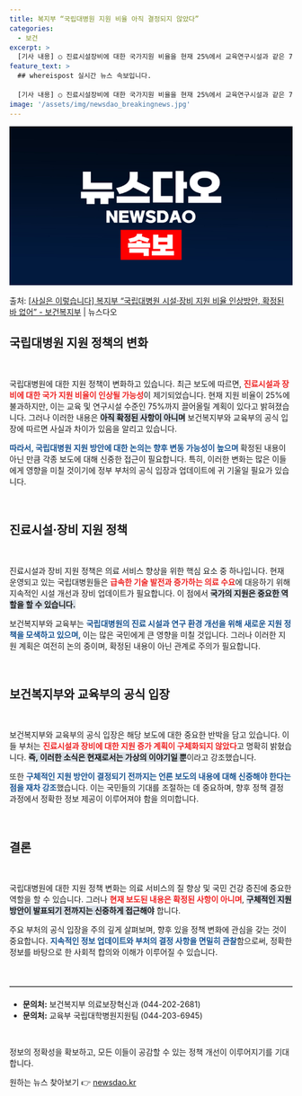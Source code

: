 ```yaml
---
title: 복지부 “국립대병원 지원 비율 아직 결정되지 않았다”
categories:
  - 보건
excerpt: >
  [기사 내용] ○ 진료시설장비에 대한 국가지원 비율을 현재 25%에서 교육연구시설과 같은 75% 수준까지 끌…
feature_text: >
  ## whereispost 실시간 뉴스 속보입니다.

  [기사 내용] ○ 진료시설장비에 대한 국가지원 비율을 현재 25%에서 교육연구시설과 같은 75% 수준까지 끌…
image: '/assets/img/newsdao_breakingnews.jpg'
---
```


![뉴스다오 속보](/assets/img/newsdao_breakingnews.jpg)

<p>출처: <a href="https://newsdao.kr/2258" rel="dofollow">[사실은 이렇습니다] 복지부 “국립대병원 시설·장비 지원 비율 인상방안, 확정된 바 없어” - 보건복지부</a> | 뉴스다오</p>

<h2 data-ke-size="size26">국립대병원 지원 정책의 변화</h2>

<p data-ke-size="size16">&nbsp;</p>

국립대병원에 대한 지원 정책이 변화하고 있습니다. 최근 보도에 따르면, <b><span style="color: #ee2323;">진료시설과 장비에 대한 국가 지원 비율이 인상될 가능성</span></b>이 제기되었습니다. 현재 지원 비율이 25%에 불과하지만, 이는 교육 및 연구시설 수준인 75%까지 끌어올릴 계획이 있다고 밝혀졌습니다. 그러나 이러한 내용은 <b><span style="background-color: #21538527;">아직 확정된 사항이 아니며</span></b> 보건복지부와 교육부의 공식 입장에 따르면 사실과 차이가 있음을 알리고 있습니다. 

<b><span style="color: #1a5490;">따라서, 국립대병원 지원 방안에 대한 논의는 향후 변동 가능성이 높으며 </span></b>확정된 내용이 아닌 만큼 각종 보도에 대해 신중한 접근이 필요합니다. 특히, 이러한 변화는 많은 이들에게 영향을 미칠 것이기에 정부 부처의 공식 입장과 업데이트에 귀 기울일 필요가 있습니다. 

<p data-ke-size="size16">&nbsp;</p>

<h2 data-ke-size="size26">진료시설·장비 지원 정책</h2>

<p data-ke-size="size16">&nbsp;</p>

진료시설과 장비 지원 정책은 의료 서비스 향상을 위한 핵심 요소 중 하나입니다. 현재 운영되고 있는 국립대병원들은 <b><span style="color: #ee2323;">급속한 기술 발전과 증가하는 의료 수요</span></b>에 대응하기 위해 지속적인 시설 개선과 장비 업데이트가 필요합니다. 이 점에서 <b><span style="background-color: #21538527;">국가의 지원은 중요한 역할을 할 수 있습니다.</span></b> 

보건복지부와 교육부는 <b><span style="color: #1a5490;">국립대병원의 진료 시설과 연구 환경 개선을 위해 새로운 지원 정책을 모색하고 있으며, </span></b>이는 많은 국민에게 큰 영향을 미칠 것입니다. 그러나 이러한 지원 계획은 여전히 논의 중이며, 확정된 내용이 아닌 관계로 주의가 필요합니다. 

<p data-ke-size="size16">&nbsp;</p>

<h2 data-ke-size="size26">보건복지부와 교육부의 공식 입장</h2>

<p data-ke-size="size16">&nbsp;</p>

보건복지부와 교육부의 공식 입장은 해당 보도에 대한 중요한 반박을 담고 있습니다. 이들 부처는 <b><span style="color: #ee2323;">진료시설과 장비에 대한 지원 증가 계획이 구체화되지 않았다</span></b>고 명확히 밝혔습니다. <b><span style="background-color: #21538527;">즉, 이러한 소식은 현재로서는 가상의 이야기일 뿐</span></b>이라고 강조했습니다. 

또한 <b><span style="color: #1a5490;">구체적인 지원 방안이 결정되기 전까지는 언론 보도의 내용에 대해 신중해야 한다는 점을 재차 강조</span></b>했습니다. 이는 국민들의 기대를 조절하는 데 중요하며, 향후 정책 결정 과정에서 정확한 정보 제공이 이루어져야 함을 의미합니다. 

<p data-ke-size="size16">&nbsp;</p>

<h2 data-ke-size="size26">결론</h2>

<p data-ke-size="size16">&nbsp;</p>

국립대병원에 대한 지원 정책 변화는 의료 서비스의 질 향상 및 국민 건강 증진에 중요한 역할을 할 수 있습니다. 그러나 <b><span style="color: #ee2323;">현재 보도된 내용은 확정된 사항이 아니며</span></b>, <b><span style="background-color: #21538527;">구체적인 지원 방안이 발표되기 전까지는 신중하게 접근해야</span></b> 합니다. 

주요 부처의 공식 입장을 주의 깊게 살펴보며, 향후 있을 정책 변화에 관심을 갖는 것이 중요합니다. <b><span style="color: #1a5490;">지속적인 정보 업데이트와 부처의 결정 사항을 면밀히 관찰</span></b>함으로써, 정확한 정보를 바탕으로 한 사회적 합의와 이해가 이루어질 수 있습니다. 

<p data-ke-size="size16">&nbsp;</p>

<hr style="border:none; border-top:1px solid #aaa; margin:20px 0;" /> 

<ul>
<li><b>문의처:</b> 보건복지부 의료보장혁신과 (044-202-2681)</li>
<li><b>문의처:</b> 교육부 국립대학병원지원팀 (044-203-6945)</li>
</ul>

<p data-ke-size="size16">&nbsp;</p> 

정보의 정확성을 확보하고, 모든 이들이 공감할 수 있는 정책 개선이 이루어지기를 기대합니다. 

원하는 뉴스 찾아보기 👉 <a href="https://newsdao.kr" rel="dofollow">newsdao.kr</a>



